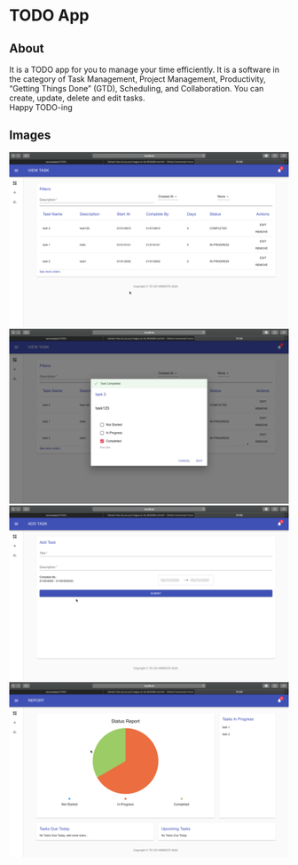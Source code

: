 # TODO App

## About

It is a TODO app for you to manage your time efficiently. It is a software in the category of Task Management, Project Management, Productivity, “Getting Things Done” (GTD), Scheduling, and Collaboration. You can create, update, delete and edit tasks. 
<br/> Happy TODO-ing

## Images
![img](images/2.png)
![img](images/3.png)
![img](images/4.png)
![img](images/5.png)
